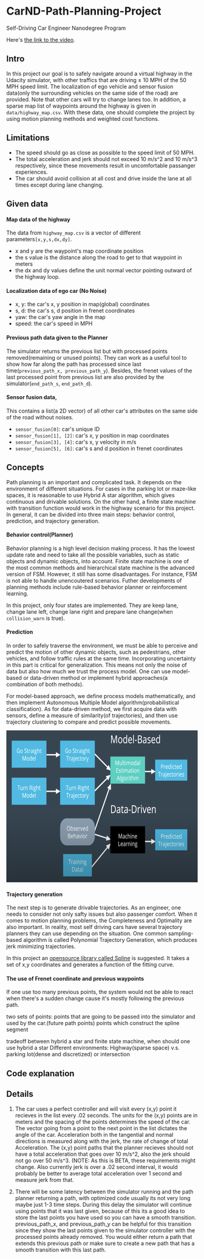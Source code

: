 # CarND-Path-Planning-Project
Self-Driving Car Engineer Nanodegree Program  

Here's [the link to the video](https://www.youtube.com/watch?v=PO55TqNiEn4). 

## Intro

In this project our goal is to safely navigate around a virtual highway in the Udacity simulator, with other traffics that are driving ± 10 MPH of the 50 MPH speed limit. The localization of ego vehicle and sensor fusion data(only the surrounding vehicles on the same side of the road) are provided. Note that other cars will try to change lanes too. In addition, a sparse map list of waypoints around the highway is given in `data/highway_map.csv`. With these data, one should complete the project by using motion planning methods and weighted cost functions. 

## Limitations

* The speed should go as close as possible to the speed limit of 50 MPH.
* The total acceleration and jerk should not exceed 10 m/s^2 and 10 m/s^3 respectively, since these movements result in uncomfortable passanger experiences.
* The car should avoid collision at all cost and drive inside the lane at all times except during lane changing.

## Given data

#### Map data of the highway 

The data from `highway_map.csv` is a vector of different parameters`[x,y,s,dx,dy]`.

- x and y are the waypoint's map coordinate position
- the s value is the distance along the road to get to that waypoint in meters
- the dx and dy values define the unit normal vector pointing outward of the highway loop.

#### Localization data of ego car (No Noise)

- x, y: the car's x, y position in map(global) coordinates
- s, d: the car's s, d position in frenet coordinates
- yaw: the car's yaw angle in the map
- speed: the car's speed in MPH

#### Previous path data given to the Planner

The simulator returns the previous list but with processed points removed(remaining or unused points). They can work as a useful tool to show how far along the path has processed since last time(`previous_path_x, previous_path_y`). Besides, the frenet values of the last processed point from previous list are also provided by the simulator(`end_path_s`, `end_path_d`).

#### Sensor fusion data, 

This contains a list(a 2D vector) of all other car's attributes on the same side of the road without noises.

- `sensor_fusion[0]`: car's unique ID
- `sensor_fusion[1], [2]`: car's x, y position in map coordinates
- `sensor_fusion[3], [4]`: car's x, y velocity in m/s
- `sensor_fusion[5], [6]`: car's s and d position in frenet coordinates

## Concepts

Path planning is an important and complicated task. It depends on the environment of different situations.
For cases in the parking lot or maze-like spaces, it is reasonable to use Hybrid A star algorithm, which gives continuous and drivable solutions. On the other hand, a finite state machine with transition function would work in the highway scenario for this project. In general, it can be divided into three main steps: behavior control, prediction, and trajectory generation. 

#### Behavior control(Planner)

Behavior planning is a high level decision making process. It has the lowest update rate and need to take all the possible variables, such as static objects and dynamic objects, into account. Finite state machine is one of the most common methods and hierarchical state machine is the advanced version of FSM. However, it still has some disadvantages. For instance, FSM is not able to handle unencoutered scenarios. Futher developments of planning methods include rule-based behavior planner or reinforcement learning.

In this project, only four states are implemented. They are keep lane, change lane left, change lane right and prepare lane change(when `collision_warn` is true).

#### Prediction

In order to safely traverse the environment, we must be able to perceive and predict the motion of other dynamic objects, such as pedestrians, other vehicles, and follow traffic rules at the same time. Incorporating uncertainty in this part is critical for generalization. This means not only the noise of data but also how much we trust the process model. One can use model-based or data-driven method or implement hybrid approaches(a combination of both methods). 

For model-based approach, we define process models mathematically, and then implement Autonomous Multiple Model algorithm(probabilistical classification). As for data-driven method, we first acquire data with sensors, define a measure of similarity(of trajectories), and then use trajectory clustering to compare and predict possible movements.

<img src="/predict.png" alt="table" width="700" height="400"/>

#### Trajectory generation

The next step is to generate drivable trajectories. As an engineer, one needs to consider not only safty issues but also passenger comfort. When it comes to motion planning problems, the Completeness and Optimality are also important. In reality, most self driving cars have several trajectory planners they can use depending on the situation. One common sampling-based algorithm is called Polynomial Trajectory Generation, which produces jerk minimizing trajectories. 

In this project an [opensource library called Spline](http://kluge.in-chemnitz.de/opensource/spline/) is suggested. It takes a set of x,y coordinates and generates a function of the fitting curve. 

<!-- Linearization: to get number N of equally spaced points in a segment from starting point to target point, we need to linearize the actual path(the curve we got using spline) and coordinate transformation in order to make the math easier.

Need to incorporate time T(3 dimensional problem)

Feasibility checking for the generated trajectories
logitudinal acceleration 
lateral acceleration -->

#### The use of Frenet coordinate and previous waypoints

If one use too many previous points, the system would not be able to react when there's a sudden change cause it's mostly following the previous path.

two sets of points: 
points that are going to be passed into the simulator and used by the car.(future path points)
points which construct the spline segment 

tradeoff between hybrid a star and finite state machine, when should one use hybrid a star
Different environments: Highway(sparse space) v.s. parking lot(dense and discretized) or intersection


## Code explanation





## Details

1. The car uses a perfect controller and will visit every (x,y) point it recieves in the list every .02 seconds. The units for the (x,y) points are in meters and the spacing of the points determines the speed of the car. The vector going from a point to the next point in the list dictates the angle of the car. Acceleration both in the tangential and normal directions is measured along with the jerk, the rate of change of total Acceleration. The (x,y) point paths that the planner recieves should not have a total acceleration that goes over 10 m/s^2, also the jerk should not go over 50 m/s^3. (NOTE: As this is BETA, these requirements might change. Also currently jerk is over a .02 second interval, it would probably be better to average total acceleration over 1 second and measure jerk from that.

2. There will be some latency between the simulator running and the path planner returning a path, with optimized code usually its not very long maybe just 1-3 time steps. During this delay the simulator will continue using points that it was last given, because of this its a good idea to store the last points you have used so you can have a smooth transition. previous_path_x, and previous_path_y can be helpful for this transition since they show the last points given to the simulator controller with the processed points already removed. You would either return a path that extends this previous path or make sure to create a new path that has a smooth transition with this last path.





